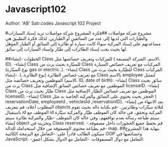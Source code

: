 # Javascript102 
Author: 'AB'
Satr.codes Javascript 102 Project


#مشروع شركة مواصلات
##فكرة المشروع
شركة مواصلات تريد إسناد السيارات والطيارات التي لديها إلى عدد من السائقين أو الطيارين. لذلك فكرة التطبيق هي مساعدتهم على إسناد المركبة سواءً كانت سيارة أو طائرة إلى السائق أو الطيار المؤهل لها بحيث يجب إسناد الطائرات إلى طيّار وإسناد السيارات إلى سائق.

##الخطوات
-إنشاء Class للمركبات وتعريف خصائصها مثل ( الاسم، الشركة المصنعة، ID).
-إنشاء Class للسيّارة بحيث يرث من Class المركبات مع تعريف خصائص السيارة (نوع السيّارة gas or electric..).
-إنشاء Class للطيّارة بحيث يرث من Class المركبات مع تعريف خصائص الطائرة (نوع الطائرة..).
-إنشاء Class بالاسم employee لتمثيل الموظفين وتعريف خصائصه مثل (الاسم، ID, date of birth).
-إنشاء Class سائق بحيث يرث من Class الموظفين مع تعريف خصائص السائق الإضافية مثل licenseID.
-إنشاء Class طيّار بحيث يرث من Class الموظفين مع تعريف خصائص الطيّار الإضافية مثل licenseID.
-إنشاء Class الحجز بحيث يحتوي على السائق والمركبة الخاصة به مثل ( reservationDate, employeeId , vehiclesId ,reservationID).
-بعد الانتهاء من إنشاء المطلوب أعلاه، قم بتعريف objects لثلاثة سيّارات وطائرتين.
-قم بكتابة دالة بحيث تقوم باستقبال id الموظف مع id المركبة وتحقق، في حالة كان الموظف طيّار والمركبة سيّارة سيتم طباعة رسالة بعدم توافقهم، وفي حالة كان الموظف -طيّار والمركبة طائرة سيتم إنشاء object وتخزينه في Class reserved.
-قم بحفظ جميع الحجوزات داخل مصفوفة.
-قم بطباعة محتوى المصفوفة من خلال استخدامك للدالة map.
##بنهاية هذا المشروع سيكون الطالب قادراً على:
-التعامل مع البرمجة الكائنية OOP وخصائصها في JavaScript.
-التعامل مع دوال المصفوفات.
-التعامل مع الدوال بشكل أعمق.
